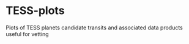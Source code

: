 # TESS-plots
Plots of TESS planets candidate transits and associated data products useful for vetting
